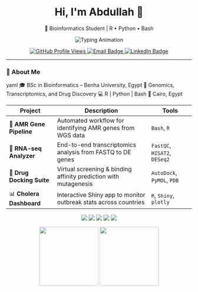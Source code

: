 <h1 align="center">Hi, I'm Abdullah 👋</h1>
<p align="center">
  🧬 Bioinformatics Student | R • Python • Bash</h3>
<p align="center">
  <img src="https://readme-typing-svg.herokuapp.com?font=Fira+Code&weight=500&size=20&pause=1000&color=4C9EFF&center=true&vCenter=true&width=600&height=40&lines=Passionate+about+genomics+%26+data+analysis;Working+on+AMR+%7C+RNA-seq+%7C+Docking+%26+Pipelines;Open+to+collaboration+on+bioinformatics+projects!" alt="Typing Animation" />
</p>

</p>

<p align="center">
  <a href="https://github.com/Abdullah-I-Ali">
    <img src="https://komarev.com/ghpvc/?username=Abdullah-I-Ali&style=flat-square" alt="GitHub Profile Views" />
  </a> 
  <a   <img src="https://readme-typing-svg.herokuapp.com?font=Fira+Code&size=20&pause=1000&color=4C9EFF&center=true&vCenter=true&width=435&lines=Passionate+about+genomics+%26+drug+design;Bioinformatics+%7C+Machine+Learning+%7C+Visualization;Let%27s+decode+life+together!+🧬" alt="Typing SVG" />

  </a>
  <a href="mailto:abdallahhashem832@gmail.com">
    <img src="https://img.shields.io/badge/Email-D14836?style=flat-square&logo=gmail&logoColor=white" alt="Email Badge" />
  </a>
  <a href="https://linkedin.com/in/abdullah-i-ali">
    <img src="https://img.shields.io/badge/LinkedIn-0A66C2?style=flat-square&logo=linkedin&logoColor=white" alt="LinkedIn Badge" />
  </a>
</p>

---

### 🚀 About Me

yaml
🎓 BSc in Bioinformatics – Benha University, Egypt
🧬 Genomics, Transcriptomics, and Drug Discovery
💻 R | Python | Bash 
📍 Cairo, Egypt

| Project                   | Description                                                      | Tools                        |
| ------------------------- | ---------------------------------------------------------------- | ----------------------------  |
| 🦠 **AMR Gene Pipeline**  | Automated workflow for identifying AMR genes from WGS data       | `Bash`, `R`                  |
| 🧬 **RNA-seq Analyzer**   | End-to-end transcriptomics analysis from FASTQ to DE genes       | `FastQC`, `HISAT2`, `DESeq2` |
| 💊 **Drug Docking Suite** | Virtual screening & binding affinity prediction with mutagenesis | `AutoDock`, `PyMOL`, `PDB`   |
| 📊 **Cholera Dashboard**  | Interactive Shiny app to monitor outbreak stats across countries | `R`, `Shiny`, `plotly`       |


<p align="center"> <img src="https://img.shields.io/badge/R-276DC3?style=for-the-badge&logo=r&logoColor=white" /> <img src="https://img.shields.io/badge/Python-3776AB?style=for-the-badge&logo=python&logoColor=white" /> <img src="https://img.shields.io/badge/Bash-121011?style=for-the-badge&logo=gnubash&logoColor=white" /> <img src="https://img.shields.io/badge/Nextflow-16BA7F?style=for-the-badge&logo=nextflow&logoColor=white" /> <img src="https://img.shields.io/badge/AutoDock-002147?style=for-the-badge&logoColor=white" /> </p>

<p align="center"> <img src="https://github-readme-stats.vercel.app/api?username=Abdullah-I-Ali&show_icons=true&theme=gruvbox" height="160"/> <img src="https://github-readme-stats.vercel.app/api/top-langs/?username=Abdullah-I-Ali&layout=compact&theme=gruvbox" height="160"/> </p>




